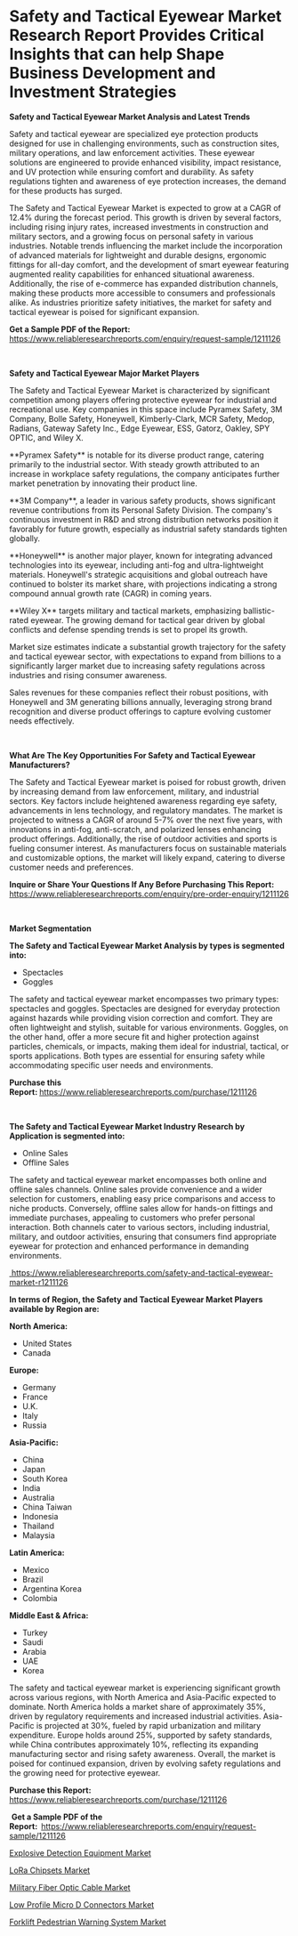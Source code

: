 <p><h1>Safety and Tactical Eyewear Market Research Report Provides Critical Insights that can help Shape Business Development and Investment Strategies</h1></p><p><strong>Safety and Tactical Eyewear Market Analysis and Latest Trends</strong></p>
<p><p>Safety and tactical eyewear are specialized eye protection products designed for use in challenging environments, such as construction sites, military operations, and law enforcement activities. These eyewear solutions are engineered to provide enhanced visibility, impact resistance, and UV protection while ensuring comfort and durability. As safety regulations tighten and awareness of eye protection increases, the demand for these products has surged.</p><p>The Safety and Tactical Eyewear Market is expected to grow at a CAGR of 12.4% during the forecast period. This growth is driven by several factors, including rising injury rates, increased investments in construction and military sectors, and a growing focus on personal safety in various industries. Notable trends influencing the market include the incorporation of advanced materials for lightweight and durable designs, ergonomic fittings for all-day comfort, and the development of smart eyewear featuring augmented reality capabilities for enhanced situational awareness. Additionally, the rise of e-commerce has expanded distribution channels, making these products more accessible to consumers and professionals alike. As industries prioritize safety initiatives, the market for safety and tactical eyewear is poised for significant expansion.</p></p>
<p><strong>Get a Sample PDF of the Report:&nbsp;</strong> <a href="https://www.reliableresearchreports.com/enquiry/request-sample/1211126?utm_campaign=13&utm_medium=2&utm_source=Github&utm_content=ia&utm_term=05102024&utm_id=safety-and-tactical-eyewear">https://www.reliableresearchreports.com/enquiry/request-sample/1211126</a></p>
<p>&nbsp;</p>
<p><strong>Safety and Tactical Eyewear Major Market Players</strong></p>
<p><p>The Safety and Tactical Eyewear Market is characterized by significant competition among players offering protective eyewear for industrial and recreational use. Key companies in this space include Pyramex Safety, 3M Company, Bolle Safety, Honeywell, Kimberly-Clark, MCR Safety, Medop, Radians, Gateway Safety Inc., Edge Eyewear, ESS, Gatorz, Oakley, SPY OPTIC, and Wiley X. </p><p>**Pyramex Safety** is notable for its diverse product range, catering primarily to the industrial sector. With steady growth attributed to an increase in workplace safety regulations, the company anticipates further market penetration by innovating their product line.</p><p>**3M Company**, a leader in various safety products, shows significant revenue contributions from its Personal Safety Division. The company's continuous investment in R&D and strong distribution networks position it favorably for future growth, especially as industrial safety standards tighten globally.</p><p>**Honeywell** is another major player, known for integrating advanced technologies into its eyewear, including anti-fog and ultra-lightweight materials. Honeywell's strategic acquisitions and global outreach have continued to bolster its market share, with projections indicating a strong compound annual growth rate (CAGR) in coming years.</p><p>**Wiley X** targets military and tactical markets, emphasizing ballistic-rated eyewear. The growing demand for tactical gear driven by global conflicts and defense spending trends is set to propel its growth.</p><p>Market size estimates indicate a substantial growth trajectory for the safety and tactical eyewear sector, with expectations to expand from billions to a significantly larger market due to increasing safety regulations across industries and rising consumer awareness. </p><p>Sales revenues for these companies reflect their robust positions, with Honeywell and 3M generating billions annually, leveraging strong brand recognition and diverse product offerings to capture evolving customer needs effectively.</p></p>
<p>&nbsp;</p>
<p><strong>What Are The Key Opportunities For Safety and Tactical Eyewear Manufacturers?</strong></p>
<p><p>The Safety and Tactical Eyewear market is poised for robust growth, driven by increasing demand from law enforcement, military, and industrial sectors. Key factors include heightened awareness regarding eye safety, advancements in lens technology, and regulatory mandates. The market is projected to witness a CAGR of around 5-7% over the next five years, with innovations in anti-fog, anti-scratch, and polarized lenses enhancing product offerings. Additionally, the rise of outdoor activities and sports is fueling consumer interest. As manufacturers focus on sustainable materials and customizable options, the market will likely expand, catering to diverse customer needs and preferences.</p></p>
<p><strong>Inquire or Share Your Questions If Any Before Purchasing This Report:</strong> <a href="https://www.reliableresearchreports.com/enquiry/pre-order-enquiry/1211126?utm_campaign=13&utm_medium=2&utm_source=Github&utm_content=ia&utm_term=05102024&utm_id=safety-and-tactical-eyewear">https://www.reliableresearchreports.com/enquiry/pre-order-enquiry/1211126</a></p>
<p>&nbsp;</p>
<p><strong>Market Segmentation</strong></p>
<p><strong>The Safety and Tactical Eyewear Market Analysis by types is segmented into:</strong></p>
<p><ul><li>Spectacles</li><li>Goggles</li></ul></p>
<p><p>The safety and tactical eyewear market encompasses two primary types: spectacles and goggles. Spectacles are designed for everyday protection against hazards while providing vision correction and comfort. They are often lightweight and stylish, suitable for various environments. Goggles, on the other hand, offer a more secure fit and higher protection against particles, chemicals, or impacts, making them ideal for industrial, tactical, or sports applications. Both types are essential for ensuring safety while accommodating specific user needs and environments.</p></p>
<p><strong>Purchase this Report:&nbsp;</strong><a href="https://www.reliableresearchreports.com/purchase/1211126?utm_campaign=13&utm_medium=2&utm_source=Github&utm_content=ia&utm_term=05102024&utm_id=safety-and-tactical-eyewear">https://www.reliableresearchreports.com/purchase/1211126</a></p>
<p>&nbsp;</p>
<p><strong>The Safety and Tactical Eyewear Market Industry Research by Application is segmented into:</strong></p>
<p><ul><li>Online Sales</li><li>Offline Sales</li></ul></p>
<p><p>The safety and tactical eyewear market encompasses both online and offline sales channels. Online sales provide convenience and a wider selection for customers, enabling easy price comparisons and access to niche products. Conversely, offline sales allow for hands-on fittings and immediate purchases, appealing to customers who prefer personal interaction. Both channels cater to various sectors, including industrial, military, and outdoor activities, ensuring that consumers find appropriate eyewear for protection and enhanced performance in demanding environments.</p></p>
<p><a href="https://www.reliableresearchreports.com/safety-and-tactical-eyewear-market-r1211126?utm_campaign=13&utm_medium=2&utm_source=Github&utm_content=ia&utm_term=05102024&utm_id=safety-and-tactical-eyewear">&nbsp;https://www.reliableresearchreports.com/safety-and-tactical-eyewear-market-r1211126</a></p>
<p><strong>In terms of Region, the Safety and Tactical Eyewear Market Players available by Region are:</strong></p>
<p>
    <p> <strong> North America: </strong>
        <ul>
            <li>United States</li>
            <li>Canada</li>
        </ul>
        </p> 
    <p> <strong> Europe: </strong>
        <ul>
            <li>Germany</li>
            <li>France</li>
            <li>U.K.</li>
            <li>Italy</li>
            <li>Russia</li>
        </ul>
        </p> 
    <p> <strong> Asia-Pacific: </strong>
        <ul>
            <li>China</li>
            <li>Japan</li>
            <li>South Korea</li>
            <li>India</li>
            <li>Australia</li>
            <li>China Taiwan</li>
            <li>Indonesia</li>
            <li>Thailand</li>
            <li>Malaysia</li>
        </ul>
        </p> 
    <p> <strong> Latin America: </strong>
        <ul>
            <li>Mexico</li>
            <li>Brazil</li>
            <li>Argentina Korea</li>
            <li>Colombia</li>
        </ul>
        </p> 
    <p> <strong> Middle East & Africa: </strong>
        <ul>
            <li>Turkey</li>
            <li>Saudi</li>
            <li>Arabia</li>
            <li>UAE</li>
            <li>Korea</li>
        </ul>
    </p>
    </p>
<p><p>The safety and tactical eyewear market is experiencing significant growth across various regions, with North America and Asia-Pacific expected to dominate. North America holds a market share of approximately 35%, driven by regulatory requirements and increased industrial activities. Asia-Pacific is projected at 30%, fueled by rapid urbanization and military expenditure. Europe holds around 25%, supported by safety standards, while China contributes approximately 10%, reflecting its expanding manufacturing sector and rising safety awareness. Overall, the market is poised for continued expansion, driven by evolving safety regulations and the growing need for protective eyewear.</p></p>
<p><strong>Purchase this Report: </strong><a href="https://www.reliableresearchreports.com/purchase/1211126?utm_campaign=13&utm_medium=2&utm_source=Github&utm_content=ia&utm_term=05102024&utm_id=safety-and-tactical-eyewear">https://www.reliableresearchreports.com/purchase/1211126</a></p>
<p>&nbsp;<strong>Get a Sample PDF of the Report:&nbsp;&nbsp;</strong><a href="https://www.reliableresearchreports.com/enquiry/request-sample/1211126?utm_campaign=13&utm_medium=2&utm_source=Github&utm_content=ia&utm_term=05102024&utm_id=safety-and-tactical-eyewear">https://www.reliableresearchreports.com/enquiry/request-sample/1211126</a></p>
<p><strong></strong></p>
<p><p><a href="https://www.linkedin.com/pulse/explosive-detection-equipment-industry-forecast-market-shifts-yyj6e?utm_campaign=13&utm_medium=2&utm_source=Github&utm_content=ia&utm_term=05102024&utm_id=safety-and-tactical-eyewear">Explosive Detection Equipment Market</a></p><p><a href="https://www.linkedin.com/pulse/strategic-forecast-lora-chipsets-market-growth-trends-size-ztwqc?utm_campaign=13&utm_medium=2&utm_source=Github&utm_content=ia&utm_term=05102024&utm_id=safety-and-tactical-eyewear">LoRa Chipsets Market</a></p><p><a href="https://issuu.com/reportprime-2/docs/military-fiber-optic-cable-market-s_69c94e8a07e188?utm_campaign=13&utm_medium=2&utm_source=Github&utm_content=ia&utm_term=05102024&utm_id=safety-and-tactical-eyewear">Military Fiber Optic Cable Market</a></p><p><a href="https://issuu.com/reportprime-2/docs/low-profile-micro-d-connectors-mark_469a6d1703609e?utm_campaign=13&utm_medium=2&utm_source=Github&utm_content=ia&utm_term=05102024&utm_id=safety-and-tactical-eyewear">Low Profile Micro D Connectors Market</a></p><p><a href="https://github.com/MariaWashington76/Market-Research-Report-List-1/blob/main/forklift-pedestrian-warning-system-market.md?utm_campaign=13&utm_medium=2&utm_source=Github&utm_content=ia&utm_term=05102024&utm_id=safety-and-tactical-eyewear">Forklift Pedestrian Warning System Market</a></p></p>